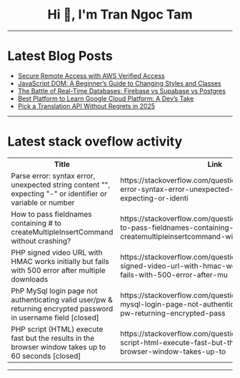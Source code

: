 <h1 align="center">Hi 👋, I'm Tran Ngoc Tam</h1>

---

# Latest Blog Posts 
<!-- BLOG-POST-LIST:START -->
- [Secure Remote Access with AWS Verified Access](https://dev.to/aws-builders/secure-remote-access-with-aws-verified-access-53d9)
- [JavaScript DOM: A Beginner’s Guide to Changing Styles and Classes](https://dev.to/wisdomudo/javascript-dom-a-beginners-guide-to-changing-styles-and-classes-32b)
- [The Battle of Real-Time Databases: Firebase vs Supabase vs Postgres](https://dev.to/dct_technology/the-battle-of-real-time-databases-firebase-vs-supabase-vs-postgres-3gfc)
- [Best Platform to Learn Google Cloud Platform: A Dev’s Take](https://dev.to/stack_overflowed/best-platform-to-learn-google-cloud-platform-a-devs-take-4027)
- [Pick a Translation API Without Regrets in 2025](https://dev.to/naitsirhc/pick-a-translation-api-without-regrets-in-2025-3fa6)
<!-- BLOG-POST-LIST:END -->

---

# Latest stack oveflow activity
<table>
  <tr><th>Title</th><th>Link</th></tr>
  <!-- STACKOVERFLOW:START --><tr><td>Parse error: syntax error, unexpected string content &quot;&quot;, expecting &quot;-&quot; or identifier or variable or number</td><td>https://stackoverflow.com/questions/79769029/parse-error-syntax-error-unexpected-string-content-expecting-or-identi</td></tr><tr><td>How to pass fieldnames containing # to createMultipleInsertCommand without crashing?</td><td>https://stackoverflow.com/questions/79768985/how-to-pass-fieldnames-containing-to-createmultipleinsertcommand-without-crash</td></tr><tr><td>PHP signed video URL with HMAC works initially but fails with 500 error after multiple downloads</td><td>https://stackoverflow.com/questions/79768961/php-signed-video-url-with-hmac-works-initially-but-fails-with-500-error-after-mu</td></tr><tr><td>PhP MySql login page not authenticating valid user/pw &amp; returning encrypted password in username field [closed]</td><td>https://stackoverflow.com/questions/79768925/php-mysql-login-page-not-authenticating-valid-user-pw-returning-encrypted-pass</td></tr><tr><td>PHP script &lpar;HTML&rpar; execute fast but the results in the browser window takes up to 60 seconds [closed]</td><td>https://stackoverflow.com/questions/79768843/php-script-html-execute-fast-but-the-results-in-the-browser-window-takes-up-to</td></tr><!-- STACKOVERFLOW:END -->
</table>

---


